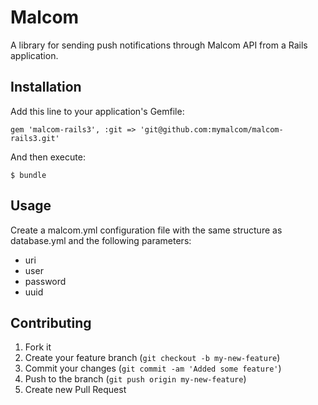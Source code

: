 # Malcom

A library for sending push notifications through Malcom API from a Rails application.

## Installation

Add this line to your application's Gemfile:

    gem 'malcom-rails3', :git => 'git@github.com:mymalcom/malcom-rails3.git'

And then execute:

    $ bundle

## Usage

Create a malcom.yml configuration file with the same structure as database.yml and the following parameters:

* uri
* user
* password
* uuid

## Contributing

1. Fork it
2. Create your feature branch (`git checkout -b my-new-feature`)
3. Commit your changes (`git commit -am 'Added some feature'`)
4. Push to the branch (`git push origin my-new-feature`)
5. Create new Pull Request
